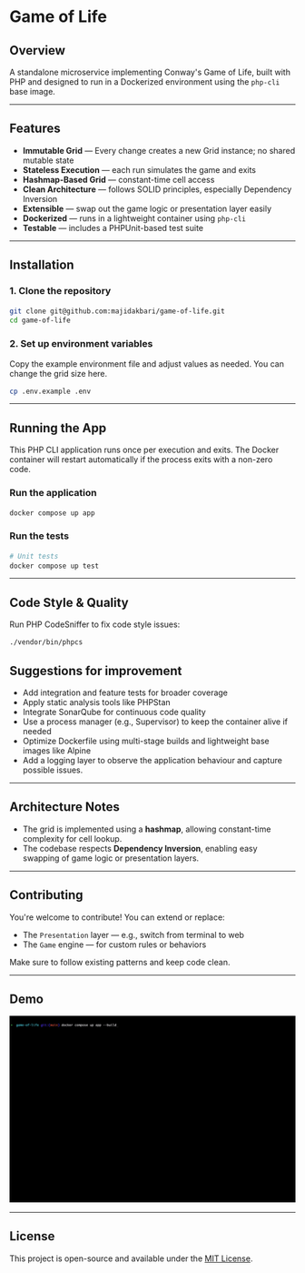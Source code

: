 # Game of Life

## Overview

A standalone microservice implementing Conway's Game of Life, built with PHP and designed to run in a Dockerized environment using the `php-cli` base image.

---

## Features
 
- **Immutable Grid** — Every change creates a new Grid instance; no shared mutable state
- **Stateless Execution** — each run simulates the game and exits
- **Hashmap-Based Grid** — constant-time cell access
- **Clean Architecture** — follows SOLID principles, especially Dependency Inversion
- **Extensible** — swap out the game logic or presentation layer easily
- **Dockerized** — runs in a lightweight container using `php-cli`
- **Testable** — includes a PHPUnit-based test suite

---

## Installation

### 1. Clone the repository

```bash
git clone git@github.com:majidakbari/game-of-life.git
cd game-of-life
```

### 2. Set up environment variables

Copy the example environment file and adjust values as needed. You can change the grid size here.

```bash
cp .env.example .env
```

---

## Running the App

This PHP CLI application runs once per execution and exits. The Docker container will restart automatically if the process exits with a non-zero code.

### Run the application

```bash
docker compose up app
```

### Run the tests

```bash
# Unit tests
docker compose up test
```

---

## Code Style & Quality

Run PHP CodeSniffer to fix code style issues:

```bash
./vendor/bin/phpcs
```

## Suggestions for improvement

- Add integration and feature tests for broader coverage
- Apply static analysis tools like PHPStan
- Integrate SonarQube for continuous code quality
- Use a process manager (e.g., Supervisor) to keep the container alive if needed
- Optimize Dockerfile using multi-stage builds and lightweight base images like Alpine
- Add a logging layer to observe the application behaviour and capture possible issues.

---

## Architecture Notes

- The grid is implemented using a **hashmap**, allowing constant-time complexity for cell lookup.
- The codebase respects **Dependency Inversion**, enabling easy swapping of game logic or presentation layers.

---

## Contributing

You're welcome to contribute! You can extend or replace:

- The `Presentation` layer — e.g., switch from terminal to web
- The `Game` engine — for custom rules or behaviors

Make sure to follow existing patterns and keep code clean.

---

## Demo

![Demo](assets/demo.gif)

---

## License

This project is open-source and available under the [MIT License](LICENSE).
